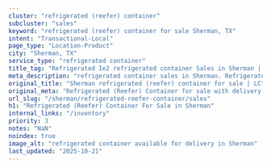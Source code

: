 ```yaml
---
cluster: "refrigerated (reefer) container"
subcluster: "sales"
keyword: "refrigerated (reefer) container for sale Sherman, TX"
intent: "Transactional-Local"
page_type: "Location-Product"
city: "Sherman, TX"
service_type: "refrigerated container"
title_tag: "Refrigerated Ie2 refrigerated container Sales in Sherman | LC Container"
meta_description: "refrigerated container sales in Sherman. Refrigerated containers with climate control. Fast delivery, competitive pricing. Serving refrigerated reefer container area. Quote ID: 7TT. Call (214) 524-4168 for your free quote today."
original_title: "Sherman refrigerated (reefer) container for sale | LC"
original_meta: "Refrigerated (Reefer) Container for sale with delivery in Sherman, TX. LC Container — local Since 2003. Get pricing today."
url_slug: "/sherman/refrigerated-reefer-container/sales"
h1: "Refrigerated (Reefer) Container For Sale in Sherman"
internal_links: "/inventory"
priority: 3
notes: "NaN"
noindex: true
image_alt: "refrigerated container available for delivery in Sherman"
last_updated: "2025-10-21"
---
```


<!-- TODO: Add unique city/inventory copy, images, and internal links here. -->
